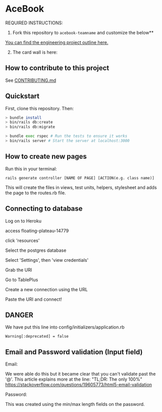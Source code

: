 # AceBook

REQUIRED INSTRUCTIONS:

1. Fork this repository to `acebook-teamname` and customize
   the below**

[You can find the engineering project outline here.](https://github.com/makersacademy/course/tree/master/engineering_projects/rails)

2. The card wall is here: <please update>

## How to contribute to this project

See [CONTRIBUTING.md](CONTRIBUTING.md)

## Quickstart

First, clone this repository. Then:

```bash
> bundle install
> bin/rails db:create
> bin/rails db:migrate

> bundle exec rspec # Run the tests to ensure it works
> bin/rails server # Start the server at localhost:3000
```

## How to create new pages

Run this in your terminal:

```
rails generate controller [NAME OF PAGE] [ACTION(e.g. class name)]
```

This will create the files in views, test units, helpers, stylesheet and adds the page to the routes.rb file.


## Connecting to database

Log on to Heroku

access floating-plateau-14779

click 'resources'

Select the postgres database

Select 'Settings', then 'view credentials'

Grab the URI

Go to TablePlus

Create a new connection using the URL

Paste the URI and connect!




## DANGER

We have put this line into config/initializers/application.rb

`Warning[:deprecated] = false`


## Email and Password validation (Input field)

Email:

We were able do this but it became clear that you can't validate past the '@'.
This article explains more at the line: "TL;DR: The only 100%"
https://stackoverflow.com/questions/19605773/html5-email-validation

Password:

This was created using the min/max length fields on the password.
